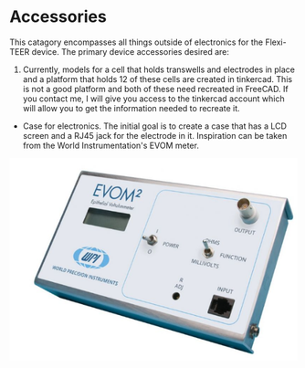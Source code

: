 # Accessories
This catagory encompasses all things outside of electronics for the Flexi-TEER device. The primary device accessories desired are:

1. Currently, models for a cell that holds transwells and electrodes in place and a platform that holds 12 of these cells are created in tinkercad. This is not a good platform and both of these need recreated in FreeCAD. If you contact me, I will give you access to the tinkercad account which will allow you to get the information needed to recreate it.  

* Case for electronics. The initial goal is to create a case that has a LCD screen and a RJ45 jack for the electrode in it. Inspiration can be taken from the World Instrumentation's EVOM meter. 


![](images/evom.png)

